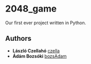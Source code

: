# 2048_game
Our first ever project written in Python.

## Authors

* **László Czellahó** [czella](https://github.com/czella)
* **Ádám Bozsóki**  [bozsAdam](https://github.com/bozsAdam)
